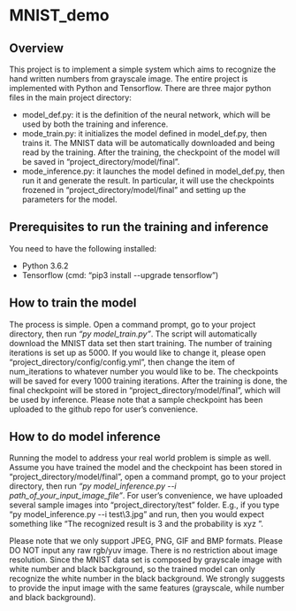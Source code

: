 # MNIST_demo
## Overview
This project is to implement a simple system which aims to recognize the hand written numbers from grayscale image. The entire project is implemented with Python and Tensorflow. There are three major python files in the main project directory:
* model_def.py: it is the definition of the neural network, which will be used by both the training and inference.
* mode_train.py: it initializes the model defined in model_def.py, then trains it. The MNIST data will be automatically downloaded and being read by the training. After the training, the checkpoint of the model will be saved in “project_directory/model/final”.
* mode_inference.py: it launches the model defined in model_def.py, then run it and generate the result. In particular, it will use the checkpoints frozened in “project_directory/model/final” and setting up the parameters for the model.

## Prerequisites to run the training and inference
You need to have the following installed:
* Python 3.6.2
* Tensorflow (cmd: “pip3 install --upgrade tensorflow”)

## How to train the model
The process is simple. Open a command prompt, go to your project directory, then run *“py model_train.py”*. The script will automatically download the MNIST data set then start training. The number of training iterations is set up as 5000. If you would like to change it, please open “project_directory/config/config.yml”, then change the item of num_iterations to whatever number you would like to be. The checkpoints will be saved for every 1000 training iterations. After the training is done, the final checkpoint will be stored in “project_directory/model/final”, which will be used by inference. Please note that a sample checkpoint has been uploaded to the github repo for user’s convenience.

## How to do model inference
Running the model to address your real world problem is simple as well. Assume you have trained the model and the checkpoint has been stored in “project_directory/model/final”, open a command prompt, go to your project directory, then run *“py model_inference.py  --i  path_of_your_input_image_file”*. For user’s convenience, we have uploaded several sample images into “project_directory/test” folder. E.g., if you type “py model_inference.py --i  test\3.jpg” and run, then you would expect something like “The recognized result is 3 and the probability is xyz ”.

Please note that we only support JPEG, PNG, GIF and BMP formats. Please DO NOT input any raw rgb/yuv image. There is no restriction about image resolution. Since the MNIST data set is composed by grayscale image with white number and black background, so the trained model can only recognize the white number in the black background. We strongly suggests to provide the input image with the same features (grayscale, while number and black background).

